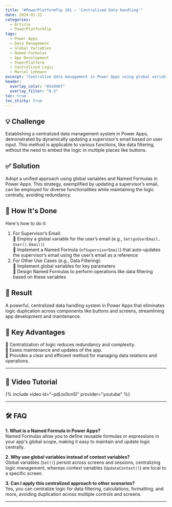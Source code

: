```yaml
---
title: "#PowerPlatformTip 101 – 'Centralized Data Handling'"
date: 2024-01-22
categories:
  - Article
  - PowerPlatformTip
tags:
  - Power Apps
  - Data Management
  - Global Variables
  - Named Formulas
  - App Development
  - PowerPlatform
  - Centralized Logic
  - Marcel Lehmann
excerpt: "Centralize data management in Power Apps using global variables and Named Formulas to simplify updates, reduce redundancy, and boost app maintainability."
header:
  overlay_color: "#2dd4bf"
  overlay_filter: "0.5"
toc: true
toc_sticky: true
---
```


## 💡 Challenge
Establishing a centralized data management system in Power Apps, demonstrated by dynamically updating a supervisor’s email based on user input. This method is applicable to various functions, like data filtering, without the need to embed the logic in multiple places like buttons.

## ✅ Solution
Adopt a unified approach using global variables and Named Formulas in Power Apps. This strategy, exemplified by updating a supervisor’s email, can be employed for diverse functionalities while maintaining the logic centrally, avoiding redundancy.

## 🔧 How It's Done
Here's how to do it:
1. For Supervisor’s Email:  
   🔸 Employ a global variable for the user’s email (e.g., `Set(gvUserEmail, User().Email)`)  
   🔸 Implement a Named Formula (`nfSupervisorEmail`) that auto-updates the supervisor’s email using the user’s email as a reference  
2. For Other Use Cases (e.g., Data Filtering):  
   🔸 Implement global variables for key parameters  
   🔸 Design Named Formulas to perform operations like data filtering based on these variables  

## 🎉 Result
A powerful, centralized data handling system in Power Apps that eliminates logic duplication across components like buttons and screens, streamlining app development and maintenance.

## 🌟 Key Advantages
🔸 Centralization of logic reduces redundancy and complexity.  
🔸 Eases maintenance and updates of the app.  
🔸 Provides a clear and efficient method for managing data relations and operations.  

---

## 🎥 Video Tutorial
{% include video id="-pdLtx0cn5I" provider="youtube" %}

---

## 🛠️ FAQ
**1. What is a Named Formula in Power Apps?**  
Named Formulas allow you to define reusable formulas or expressions in your app's global scope, making it easy to maintain and update logic centrally.

**2. Why use global variables instead of context variables?**  
Global variables (`Set()`) persist across screens and sessions, centralizing logic management, whereas context variables (`UpdateContext()`) are local to a specific screen.

**3. Can I apply this centralized approach to other scenarios?**  
Yes, you can centralize logic for data filtering, calculations, formatting, and more, avoiding duplication across multiple controls and screens.

---